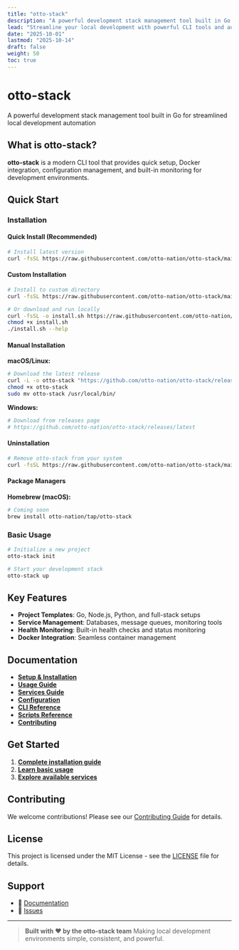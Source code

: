 ```yaml
---
title: "otto-stack"
description: "A powerful development stack management tool built in Go for streamlined local development automation"
lead: "Streamline your local development with powerful CLI tools and automated service management"
date: "2025-10-01"
lastmod: "2025-10-14"
draft: false
weight: 50
toc: true
---
```


# otto-stack

A powerful development stack management tool built in Go for streamlined local development automation

## What is otto-stack?

**otto-stack** is a modern CLI tool that provides quick setup, Docker integration, configuration management, and built-in monitoring for development environments.

## Quick Start

### Installation

#### Quick Install (Recommended)

```bash
# Install latest version
curl -fsSL https://raw.githubusercontent.com/otto-nation/otto-stack/main/scripts/install.sh | bash
```

#### Custom Installation

```bash
# Install to custom directory
curl -fsSL https://raw.githubusercontent.com/otto-nation/otto-stack/main/scripts/install.sh | bash -s -- --dir ~/.local/bin

# Or download and run locally
curl -fsSL -o install.sh https://raw.githubusercontent.com/otto-nation/otto-stack/main/scripts/install.sh
chmod +x install.sh
./install.sh --help
```

#### Manual Installation

**macOS/Linux:**

```bash
# Download the latest release
curl -L -o otto-stack "https://github.com/otto-nation/otto-stack/releases/latest/download/otto-stack-$(uname -s | tr '[:upper:]' '[:lower:]')-$(uname -m)"
chmod +x otto-stack
sudo mv otto-stack /usr/local/bin/
```

**Windows:**

```powershell
# Download from releases page
# https://github.com/otto-nation/otto-stack/releases/latest
```

#### Uninstallation

```bash
# Remove otto-stack from your system
curl -fsSL https://raw.githubusercontent.com/otto-nation/otto-stack/main/scripts/uninstall.sh | bash
```

#### Package Managers

**Homebrew (macOS):**

```bash
# Coming soon
brew install otto-nation/tap/otto-stack
```

### Basic Usage

```bash
# Initialize a new project
otto-stack init

# Start your development stack
otto-stack up
```

## Key Features

- **Project Templates**: Go, Node.js, Python, and full-stack setups
- **Service Management**: Databases, message queues, monitoring tools
- **Health Monitoring**: Built-in health checks and status monitoring
- **Docker Integration**: Seamless container management

## Documentation

- **[Setup & Installation](setup.md)**
- **[Usage Guide](usage.md)**
- **[Services Guide](services.md)**
- **[Configuration](configuration.md)**
- **[CLI Reference](reference.md)**
- **[Scripts Reference](scripts.md)**
- **[Contributing](contributing.md)**

## Get Started

1. **[Complete installation guide](setup.md)**
2. **[Learn basic usage](usage.md)**
3. **[Explore available services](services.md)**

## Contributing

We welcome contributions! Please see our [Contributing Guide](contributing.md) for details.

## License

This project is licensed under the MIT License - see the [LICENSE](https://github.com/otto-nation/otto-stack/blob/main/LICENSE) file for details.

## Support

- 📖 [Documentation](/)
- 🐛 [Issues](https://github.com/otto-nation/otto-stack/issues)

---

> **Built with ❤️ by the otto-stack team**
> Making local development environments simple, consistent, and powerful.
